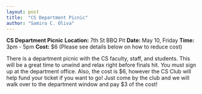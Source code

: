 ```yaml
---
layout: post
title:  "CS Department Picnic"
author: "Samira C. Oliva"
---
```


**CS Department Picnic**
**Location:** 7th St BBQ Pit
**Date:** May 10, Friday
**Time:** 3pm - 5pm
**Cost:** $6 (Please see details below on how to reduce cost)

There is a department picnic with the CS faculty, staff, and students. This will be a great time to unwind and relax right before finals hit. You must sign up at the department office. Also, the cost is $6, however the CS Club will help fund your ticket if you want to go! Just come by the club and we will walk over to the department window and pay $3 of the cost!


